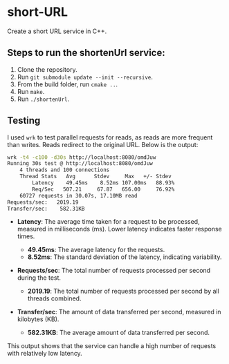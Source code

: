 # short-URL
Create a short URL service in C++.

## Steps to run the shortenUrl service:
1. Clone the repository.
2. Run `git submodule update --init --recursive`.
3. From the build folder, run `cmake ..`.
4. Run `make`.
5. Run `./shortenUrl`.

## Testing
I used `wrk` to test parallel requests for reads, as reads are more frequent than writes. Reads redirect to the original URL. Below is the output:

```sh
wrk -t4 -c100 -d30s http://localhost:8080/omdJuw
Running 30s test @ http://localhost:8080/omdJuw
    4 threads and 100 connections
    Thread Stats   Avg      Stdev     Max   +/- Stdev
        Latency    49.45ms    8.52ms 107.00ms   88.93%
        Req/Sec   507.21     67.87   656.00     76.92%
    60727 requests in 30.07s, 17.10MB read
Requests/sec:   2019.19
Transfer/sec:    582.31KB
```

- **Latency**: The average time taken for a request to be processed, measured in milliseconds (ms). Lower latency indicates faster response times.
  - **49.45ms**: The average latency for the requests.
  - **8.52ms**: The standard deviation of the latency, indicating variability.

- **Requests/sec**: The total number of requests processed per second during the test.
  - **2019.19**: The total number of requests processed per second by all threads combined.

- **Transfer/sec**: The amount of data transferred per second, measured in kilobytes (KB).
  - **582.31KB**: The average amount of data transferred per second.

This output shows that the service can handle a high number of requests with relatively low latency.
